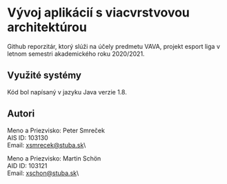 # Vývoj aplikácií s viacvrstvovou architektúrou
Github reporzitár, ktorý slúži na účely predmetu VAVA, projekt esport liga v letnom semestri
akademického roku 2020/2021.

## Využité systémy
Kód bol napísaný v jazyku Java verzie 1.8. 

## Autori
Meno a Priezvisko: Peter Smreček\
AIS ID: 103130\
Email: xsmrecek@stuba.sk\\

Meno a Priezvisko: Martin Schön\
AID ID: 103121\
Email: xschon@stuba.sk\\
